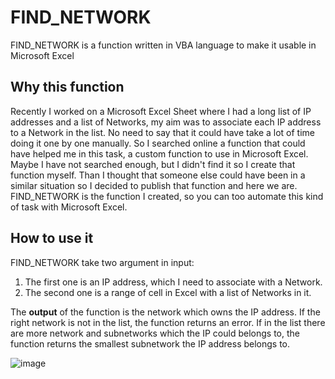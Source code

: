 # FIND_NETWORK
FIND_NETWORK is a function written in VBA language to make it usable in Microsoft Excel

## Why this function
Recently I worked on a Microsoft Excel Sheet where I had a long list of IP addresses and a list of Networks, my aim was to associate each IP address to a Network in the list. No need to say that it could have take a lot of time doing it one by one manually. So I searched online a function that could have helped me in this task, a custom function to use in Microsoft Excel. Maybe I have not searched enough, but I didn't find it so I create that function myself. Than I thought that someone else could have been in a similar situation so I decided to publish that function and here we are. FIND_NETWORK is the function I created, so you can too automate this kind of task with Microsoft Excel.

## How to use it
FIND_NETWORK take two argument in input:
  1. The first one is an IP address, which I need to associate with a Network.
  2. The second one is a range of cell in Excel with a list of Networks in it.

The **output** of the function is the network which owns the IP address. If the right network is not in the list, the function returns an error. If in the list there are more network and subnetworks which the IP could belongs to, the function returns the smallest subnetwork the IP address belongs to.

![image](https://github.com/user-attachments/assets/5718ca67-96a9-4f99-930a-7f9b87c720da)
